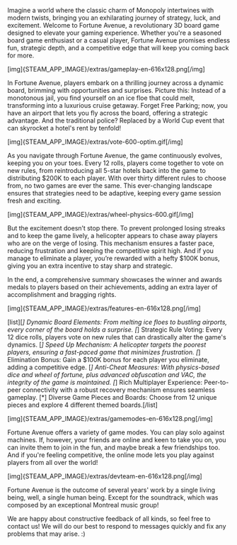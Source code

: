 Imagine a world where the classic charm of Monopoly intertwines with modern twists, bringing you an exhilarating journey of strategy, luck, and excitement. Welcome to Fortune Avenue, a revolutionary 3D board game designed to elevate your gaming experience. Whether you're a seasoned board game enthusiast or a casual player, Fortune Avenue promises endless fun, strategic depth, and a competitive edge that will keep you coming back for more.

[img]{STEAM_APP_IMAGE}/extras/gameplay-en-616x128.png[/img]

In Fortune Avenue, players embark on a thrilling journey across a dynamic board, brimming with opportunities and surprises. Picture this: Instead of a monotonous jail, you find yourself on an ice floe that could melt, transforming into a luxurious cruise getaway. Forget Free Parking; now, you have an airport that lets you fly across the board, offering a strategic advantage. And the traditional police? Replaced by a World Cup event that can skyrocket a hotel's rent by tenfold!

[img]{STEAM_APP_IMAGE}/extras/vote-600-optim.gif[/img]

As you navigate through Fortune Avenue, the game continuously evolves, keeping you on your toes. Every 12 rolls, players come together to vote on new rules, from reintroducing all 5-star hotels back into the game to distributing $200K to each player. With over thirty different rules to choose from, no two games are ever the same. This ever-changing landscape ensures that strategies need to be adaptive, keeping every game session fresh and exciting.

[img]{STEAM_APP_IMAGE}/extras/wheel-physics-600.gif[/img]

But the excitement doesn’t stop there. To prevent prolonged losing streaks and to keep the game lively, a helicopter appears to chase away players who are on the verge of losing. This mechanism ensures a faster pace, reducing frustration and keeping the competitive spirit high. And if you manage to eliminate a player, you’re rewarded with a hefty $100K bonus, giving you an extra incentive to stay sharp and strategic.

In the end, a comprehensive summary showcases the winner and awards medals to players based on their achievements, adding an extra layer of accomplishment and bragging rights.

[img]{STEAM_APP_IMAGE}/extras/features-en-616x128.png[/img]

[list][*] Dynamic Board Elements: From melting ice floes to bustling airports, every corner of the board holds a surprise.
[*] Strategic Rule Voting: Every 12 dice rolls, players vote on new rules that can drastically alter the game's dynamics.
[*] Speed Up Mechanism: A helicopter targets the poorest players, ensuring a fast-paced game that minimizes frustration.
[*] Elimination Bonus: Gain a $100K bonus for each player you eliminate, adding a competitive edge.
[*] Anti-Cheat Measures: With physics-based dice and wheel of fortune, plus advanced obfuscation and VAC, the integrity of the game is maintained.
[*] Rich Multiplayer Experience: Peer-to-peer connectivity with a robust recovery mechanism ensures seamless gameplay.
[*] Diverse Game Pieces and Boards: Choose from 12 unique pieces and explore 4 different themed boards.[/list]

[img]{STEAM_APP_IMAGE}/extras/gamemodes-en-616x128.png[/img]

Fortune Avenue offers a variety of game modes. You can play solo against machines. If, however, your friends are online and keen to take you on, you can invite them to join in the fun, and maybe break a few friendships too. And if you're feeling competitive, the online mode lets you play against players from all over the world!


[img]{STEAM_APP_IMAGE}/extras/devteam-en-616x128.png[/img]

Fortune Avenue is the outcome of several years' work by a single living being, well, a single human being. Except for the soundtrack, which was composed by an exceptional Montreal music group!

We are happy about constructive feedback of all kinds, so feel free to contact us! We will do our best to respond to messages quickly and fix any problems that may arise. :)